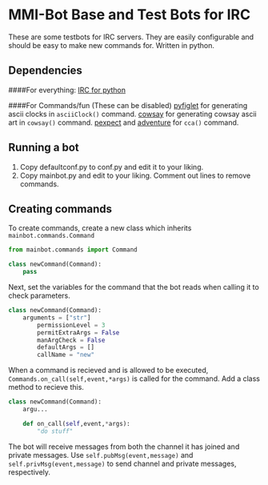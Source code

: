 MMI-Bot Base and Test Bots for IRC
==================================

These are some testbots for IRC servers.
They are easily configurable and should be easy to make new commands for.
Written in python.



Dependencies
------------
####For everything:
[IRC for python](https://pypi.python.org/pypi/irc)

####For Commands/fun (These can be disabled)
[pyfiglet](https://pypi.python.org/pypi/pyfiglet) for generating ascii clocks in ```asciiClock()``` command.
[cowsay](http://en.wikipedia.org/wiki/Cowsay) for generating cowsay ascii art in ```cowsay()``` command.
[pexpect](http://pexpect.sourceforge.net/pexpect.html) and [adventure](http://en.wikipedia.org/wiki/Colossal_Cave_Adventure) for ```cca()``` command.



Running a bot
-------------
1. Copy defaultconf.py to conf.py and edit it to your liking.
2. Copy mainbot.py and edit to your liking. Comment out lines to remove commands.

Creating commands
-----------------
To create commands, create a new class which inherits `mainbot.commands.Command`
```python
from mainbot.commands import Command

class newCommand(Command):
    pass
```
Next, set the variables for the command that the bot reads when calling it to check parameters.
```python
class newCommand(Command):
    arguments = ["str"]
        permissionLevel = 3
        permitExtraArgs = False
        manArgCheck = False
        defaultArgs = []
        callName = "new"
```
When a command is recieved and is allowed to be executed, ```Commands.on_call(self,event,*args)``` is called for the command. Add a class method to recieve this.

```python
class newCommand(Command):
    argu...

    def on_call(self,event,*args):
        "do stuff"
```

The bot will receive messages from both the channel it has joined and private messages. Use ```self.pubMsg(event,message)``` and ```self.privMsg(event,message)``` to send channel and private messages, respectively.